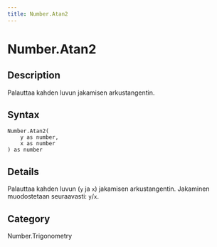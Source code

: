 ```yaml
---
title: Number.Atan2
---
```


# Number.Atan2


## Description

Palauttaa kahden luvun jakamisen arkustangentin.


## Syntax

```powerquery
Number.Atan2(
    y as number,
    x as number
) as number
```


## Details

Palauttaa kahden luvun (<code>y</code> ja <code>x</code>) jakamisen arkustangentin. Jakaminen muodostetaan seuraavasti: <code>y</code>/<code>x</code>.



## Category
Number.Trigonometry
